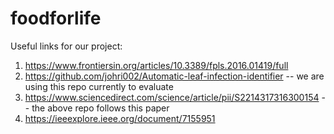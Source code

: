 # foodforlife

Useful links for our project:

1) https://www.frontiersin.org/articles/10.3389/fpls.2016.01419/full
2) https://github.com/johri002/Automatic-leaf-infection-identifier -- we are using this repo currently to evaluate
3) https://www.sciencedirect.com/science/article/pii/S2214317316300154 -- the above repo follows this paper
4) https://ieeexplore.ieee.org/document/7155951
